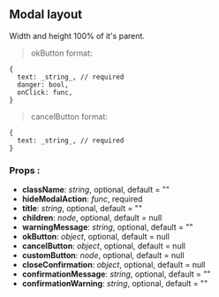 ## **Modal layout**

Width and height 100% of it's parent.

> okButton format:

```
{
  text: _string_, // required
  danger: bool,
  onClick: func,
}
```

> cancelButton format:

```
{
  text: _string_, // required
}
```

### Props :

- **className**: _string_, optional, default = ""
- **hideModalAction**: _func_, required
- **title**: _string_, optional, default = ""
- **children**: _node_, optional, default = null
- **warningMessage**: _string_, optional, default = ""
- **okButton**: _object_, optional, default = null
- **cancelButton**: _object_, optional, default = null
- **customButton**: _node_, optional, default = null
- **closeConfirmation**: _object_, optional, default = null
- **confirmationMessage**: _string_, optional, default = ""
- **confirmationWarning**: _string_, optional, default = ""
